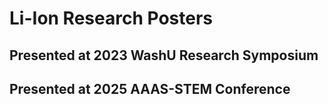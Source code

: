 # Li-Ion Research Posters

## **Presented at 2023 WashU Research Symposium**

## **Presented at 2025 AAAS-STEM Conference**
